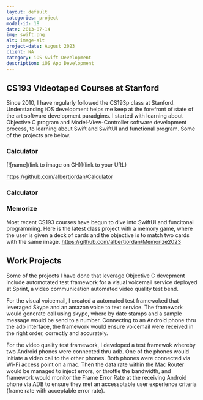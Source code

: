 ```yaml
---
layout: default
categories: project
modal-id: 18
date: 2013-07-14
img: swift.png
alt: image-alt
project-date: August 2023
client: NA
category: iOS Swift Development
description: iOS App Development
---
```


## CS193 Videotaped Courses at Stanford

Since 2010, I have regularly followed the CS193p class at Stanford.  Understanding iOS development helps me keep at the forefront of state of the art software development paradgims.  I started with learning about Objective C program and Model-View-Controller software development process, to learning about Swift and SwiftUI and functional program.  Some of the projects are below.

### Calculator

[![name](link to image on GH)](link to your URL)

https://github.com/albertjordan/Calculator



### Calculator


### Memorize
Most recent CS193 courses have begun to dive into SwiftUI and funcitonal programming.  Here is the latest class project with a memory game, where the user is given a deck of cards and the objective is to match two cards with the same image.
https://github.com/albertjordan/Memorize2023


## Work Projects

Some of the projects I have done that leverage Objective C devepment include automotated test framework for a visual voicemail service deployed at Sprint, a video communication automated video quality test bend.  

For the visual voicemail, I created a automated test framewoked that leveraged Skype and an amazon voice to text service. The framework would generate call using skype, where by date stamps and a sample message would be send to a number.  Connecting to an Android phone thru the adb interface, the framework would ensure voicemail were received in the right order, correctly and accurately.

For the video quality test framework, I developed a test framewok whereby two Android phones were connected thru adb.  One of the phones would initiate a video call to the other phones.  Both phones were connected via Wi-Fi access point on a mac.  Then the data rate within the Mac Router would be managed to inject errors, or throttle the bandwidth, and framework would monitor the Frame Error Rate at the receiving Android phone via ADB to ensure they met an accessptable user experience criteria (frame rate with acceptable error rate).

